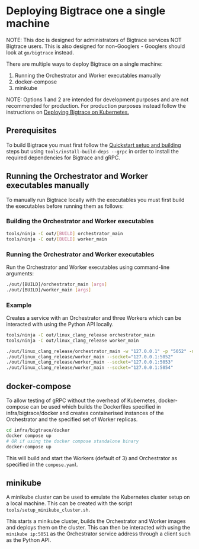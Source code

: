 # Deploying Bigtrace one a single machine

NOTE: This doc is designed for administrators of Bigtrace services NOT Bigtrace users. This is also designed for non-Googlers - Googlers should look at `go/bigtrace` instead.

There are multiple ways to deploy Bigtrace on a single machine:

1. Running the Orchestrator and Worker executables manually
2. docker-compose
3. minikube

NOTE: Options 1 and 2 are intended for development purposes and are not recommended for production. For production purposes instead follow the instructions on [Deploying Bigtrace on Kubernetes.](deploying-bigtrace-on-kubernetes)

## Prerequisites
To build Bigtrace you must first follow the [Quickstart setup and building](/docs/contributing/getting-started.md#quickstart) steps but using `tools/install-build-deps --grpc` in order to install the required dependencies for Bigtrace and gRPC.

## Running the Orchestrator and Worker executables manually
To manually run Bigtrace locally with the executables you must first build the executables before running them as follows:

### Building the Orchestrator and Worker executables
```bash
tools/ninja -C out/[BUILD] orchestrator_main
tools/ninja -C out/[BUILD] worker_main
```

### Running the Orchestrator and Worker executables
Run the Orchestrator and Worker executables using command-line arguments:

```bash
./out/[BUILD]/orchestrator_main [args]
./out/[BUILD]/worker_main [args]
```

### Example
Creates a service with an Orchestrator and three Workers which can be interacted with using the Python API locally.
```bash
tools/ninja -C out/linux_clang_release orchestrator_main
tools/ninja -C out/linux_clang_release worker_main

./out/linux_clang_release/orchestrator_main -w "127.0.0.1" -p "5052" -n "3"
./out/linux_clang_release/worker_main --socket="127.0.0.1:5052"
./out/linux_clang_release/worker_main --socket="127.0.0.1:5053"
./out/linux_clang_release/worker_main --socket="127.0.0.1:5054"
```

## docker-compose
To allow testing of gRPC without the overhead of Kubernetes, docker-compose can be used which builds the Dockerfiles specified in infra/bigtrace/docker and creates containerised instances of the Orchestrator and the specified set of Worker replicas.

```bash
cd infra/bigtrace/docker
docker compose up
# OR if using the docker compose standalone binary
docker-compose up
```
This will build and start the Workers (default of 3) and Orchestrator as specified in the `compose.yaml`.

## minikube
A minikube cluster can be used to emulate the Kubernetes cluster setup on a local machine. This can be created with the script `tools/setup_minikube_cluster.sh`.

This starts a minikube cluster, builds the Orchestrator and Worker images and deploys them on the cluster. This can then be interacted with using the `minikube ip:5051` as the Orchestrator service address through a client such as the Python API.

